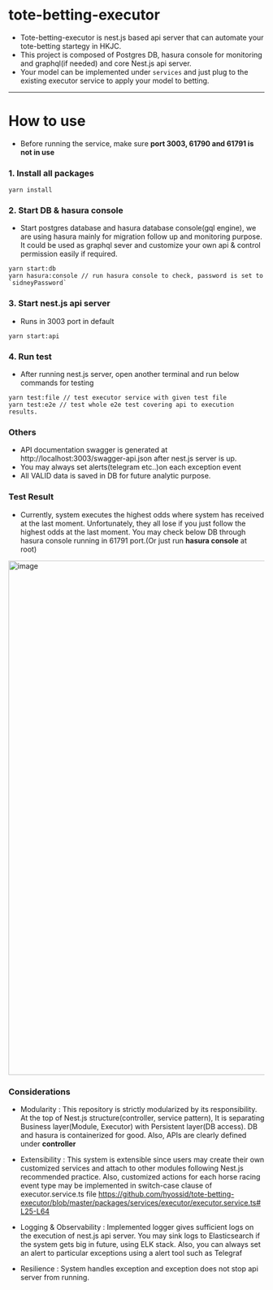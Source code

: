 # tote-betting-executor 
- Tote-betting-executor is nest.js based api server that can automate your tote-betting startegy in HKJC. 
- This project is composed of Postgres DB, hasura console for monitoring and graphql(if needed) and core Nest.js api server. 
- Your model can be implemented under `services` and just plug to the existing executor service to apply your model to betting. 

--- 

# How to use  
- Before running the service, make sure **port 3003, 61790 and 61791 is not in use** 

### 1. Install all packages
```shell
yarn install
```

### 2. Start DB & hasura console
- Start postgres database and hasura database console(gql engine), we are using hasura mainly for migration follow up and monitoring purpose. It could be used as graphql sever and customize your own api & control permission easily if required.  
```shell
yarn start:db
yarn hasura:console // run hasura console to check, password is set to `sidneyPassword`
```
### 3. Start nest.js api server 
- Runs in 3003 port in default
```shell
yarn start:api
```

### 4. Run test
- After running nest.js server, open another terminal and run below commands for testing 
```shell
yarn test:file // test executor service with given test file
yarn test:e2e // test whole e2e test covering api to execution results. 
```

### Others
- API documentation swagger is generated at http://localhost:3003/swagger-api.json after nest.js server is up.
- You may always set alerts(telegram etc..)on each exception event 
- All VALID data is saved in DB for future analytic purpose. 

### Test Result 
- Currently, system executes the highest odds where system has received at the last moment. Unfortunately, they all lose if you just follow the highest odds at the last moment. You may check below DB through hasura console running in 61791 port.(Or just run **hasura console** at root)
<img width="1013" alt="image" src="https://user-images.githubusercontent.com/34973707/236894753-545d150d-abb8-4c4f-99b5-6ed835623850.png">



### Considerations 

- Modularity : This repository is strictly modularized by its responsibility. At the top of Nest.js structure(controller, service pattern), It is separating Business layer(Module, Executor) with Persistent layer(DB access). DB and hasura is containerized for good. Also, APIs are clearly defined under **controller**  

- Extensibility : This system is extensible since users may create their own customized services and attach to other modules following Nest.js recommended practice. Also, customized actions for each horse racing event type may be implemented in switch-case clause of executor.service.ts file https://github.com/hyossid/tote-betting-executor/blob/master/packages/services/executor/executor.service.ts#L25-L64

- Logging & Observability : Implemented logger gives sufficient logs on the execution of nest.js api server. You may sink logs to Elasticsearch if the system gets big in future, using ELK stack. Also, you can always set an alert to particular exceptions using a alert tool such as Telegraf

- Resilience : System handles exception and exception does not stop api server from running.
